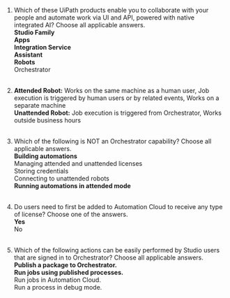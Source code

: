 1. Which of these UiPath products enable you to collaborate with your people and automate work via UI and API, powered with native integrated AI? Choose all applicable answers. <br>
    **Studio Family <br>
    Apps <br>
    Integration Service <br>
    Assistant <br>
    Robots** <br>
    Orchestrator <br><br>


2. **Attended Robot:** Works on the same machine as a human user, Job execution is triggered by human users or by related events, Works on a separate machine <br> 
**Unattended Robot:** Job execution is triggered from Orchestrator, Works outside business hours <br><br>


3. Which of the following is NOT an Orchestrator capability? Choose all applicable answers. <br>
**Building automations** <br>
Managing attended and unattended licenses <br>
Storing credentials <br>
Connecting to unattended robots <br>
**Running automations in attended mode** <br><br>


4. Do users need to first be added to Automation Cloud to receive any type of license? Choose one of the answers. <br>
   **Yes** <br>
   No <br><br>


5. Which of the following actions can be easily performed by Studio users that are signed in to Orchestrator? Choose all applicable answers. <br>
**Publish a package to Orchestrator. <br>
Run jobs using published processes.** <br>
Run jobs in Automation Cloud. <br>
Run a process in debug mode. <br>
